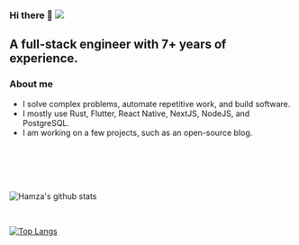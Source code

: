 ### Hi there 👋 ![](https://visitor-badge.glitch.me/badge?page_id=hmziqrs.hmziqrs)


## A full-stack engineer with 7+ years of experience.

### About me

- I solve complex problems, automate repetitive work, and build software.
- I mostly use Rust, Flutter, React Native, NextJS, NodeJS, and PostgreSQL.
- I am working on a few projects, such as an open-source blog.

<br />
<br />
<br />
<br />

![Hamza's github stats](https://github-readme-stats.vercel.app/api?username=hmziqrs&include_all_commits=true&count_private=true&show_icons=true&line_height=20&theme=radical)

<br />

[![Top Langs](https://github-readme-stats.vercel.app/api/top-langs/?username=hmziqrs&count_private=true&layout=compact&text_color=daf7dc&bg_color=151515)](https://github.com/hmziqrs/github-readme-stats)
